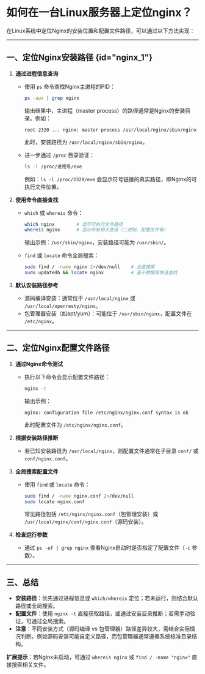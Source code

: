 # 如何在一台Linux服务器上定位nginx？

在Linux系统中定位Nginx的安装位置和配置文件路径，可以通过以下方法实现：

---

## **一、定位Nginx安装路径** {id="nginx_1"}
1. **通过进程信息查询**
    - 使用 `ps` 命令查找Nginx主进程的PID：
      ```bash
      ps -aux | grep nginx
      ```  
      输出结果中，主进程（master process）的路径通常是Nginx的安装目录。例如：
      ```
      root 2320 ... nginx: master process /usr/local/nginx/sbin/nginx
      ```  
      此时，安装路径为 `/usr/local/nginx/sbin/nginx`。  

    - 进一步通过 `/proc` 目录验证：
      ```bash
      ls -l /proc/进程号/exe
      ```  
      例如：`ls -l /proc/2320/exe` 会显示符号链接的真实路径，即Nginx的可执行文件位置。  

2. **使用命令直接查找**
    - `which` 或 `whereis` 命令：
      ```bash
      which nginx        # 显示可执行文件路径
      whereis nginx      # 显示所有相关路径（二进制、配置文件等）
      ```  
      输出示例：`/usr/sbin/nginx`，安装路径可能为 `/usr/sbin/`。  

    - `find` 或 `locate` 命令全局搜索：
      ```bash
      sudo find / -name nginx 2>/dev/null    # 全盘搜索
      sudo updatedb && locate nginx          # 基于数据库快速查找
      ```  

3. **默认安装路径参考**
    - 源码编译安装：通常位于 `/usr/local/nginx` 或 `/usr/local/openresty/nginx`。
    - 包管理器安装（如apt/yum）：可能位于 `/usr/sbin/nginx`，配置文件在 `/etc/nginx`。  

---

## **二、定位Nginx配置文件路径**
1. **通过Nginx命令测试**
    - 执行以下命令会显示配置文件路径：
      ```bash
      nginx -t
      ```  
      输出示例：
      ```
      nginx: configuration file /etc/nginx/nginx.conf syntax is ok
      ```  
      此时配置文件为 `/etc/nginx/nginx.conf`。  

2. **根据安装路径推断**
    - 若已知安装路径为 `/usr/local/nginx`，则配置文件通常在子目录 `conf/` 或 `conf/nginx.conf`。  

3. **全局搜索配置文件**
    - 使用 `find` 或 `locate` 命令：
      ```bash
      sudo find / -name nginx.conf 2>/dev/null
      sudo locate nginx.conf
      ```  
      常见路径包括 `/etc/nginx/nginx.conf`（包管理安装）或 `/usr/local/nginx/conf/nginx.conf`（源码安装）。  

4. **检查运行参数**
    - 通过 `ps -ef | grep nginx` 查看Nginx启动时是否指定了配置文件（`-c` 参数）。  

---

## **三、总结**
- **安装路径**：优先通过进程信息或 `which/whereis` 定位；若未运行，则结合默认路径或全局搜索。
- **配置文件**：使用 `nginx -t` 直接获取路径，或通过安装目录推断；若需手动验证，可通过全局搜索。
- **注意**：不同安装方式（源码编译 vs 包管理器）路径差异较大，需结合实际情况判断。例如源码安装可能自定义路径，而包管理器通常遵循系统标准目录结构。

**扩展提示**：若Nginx未启动，可通过 `whereis nginx` 或 `find / -name "nginx"` 直接搜索相关文件。